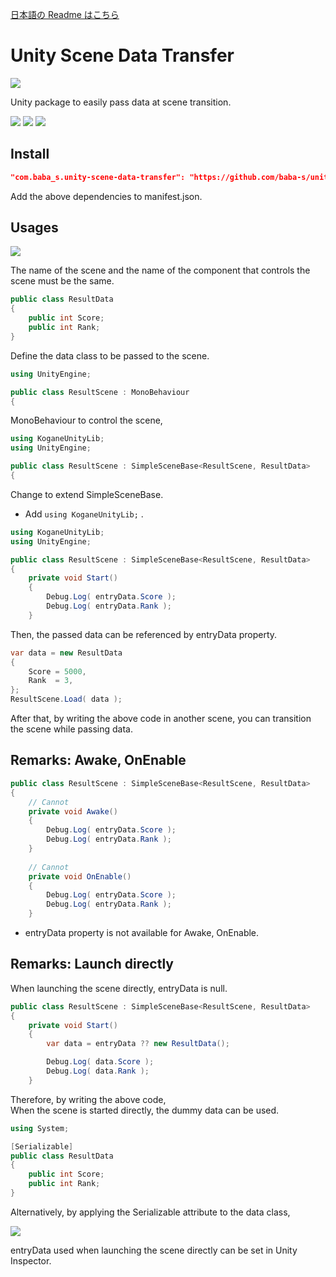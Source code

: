 [日本語の Readme はこちら](https://github.com/baba-s/unity-scene-data-transfer/blob/master/README_JP.md)  

# Unity Scene Data Transfer

![](https://cdn-ak.f.st-hatena.com/images/fotolife/b/baba_s/20200119/20200119140300.png)

Unity package to easily pass data at scene transition.  

![](https://img.shields.io/badge/Unity-2019.2%2B-red.svg)
![](https://img.shields.io/badge/.NET-4.x-orange.svg)
[![](https://img.shields.io/github/license/baba-s/unity-scene-data-transfer.svg)](https://github.com/baba-s/unity-scene-data-transfer/blob/master/LICENSE.md)

## Install

```json
"com.baba_s.unity-scene-data-transfer": "https://github.com/baba-s/unity-scene-data-transfer.git",
```

Add the above dependencies to manifest.json.  

## Usages

![](https://cdn-ak.f.st-hatena.com/images/fotolife/b/baba_s/20200119/20200119135440.png)

The name of the scene and the name of the component that controls the scene must be the same.  

```cs
public class ResultData
{
    public int Score;
    public int Rank;
}
```

Define the data class to be passed to the scene.  

```cs
using UnityEngine;

public class ResultScene : MonoBehaviour
{
```

MonoBehaviour to control the scene,   

```cs
using KoganeUnityLib;
using UnityEngine;

public class ResultScene : SimpleSceneBase<ResultScene, ResultData>
{
```

Change to extend SimpleSceneBase.  

- Add `using KoganeUnityLib;` .

```cs
using KoganeUnityLib;
using UnityEngine;

public class ResultScene : SimpleSceneBase<ResultScene, ResultData>
{
    private void Start()
    {
        Debug.Log( entryData.Score );
        Debug.Log( entryData.Rank );
    }
```

Then, the passed data can be referenced by entryData property.  

```cs
var data = new ResultData
{
    Score = 5000,
    Rank  = 3,
};
ResultScene.Load( data );
```

After that, by writing the above code in another scene, you can transition the scene while passing data.  

## Remarks: Awake, OnEnable

```cs
public class ResultScene : SimpleSceneBase<ResultScene, ResultData>
{
    // Cannot
    private void Awake()
    {
        Debug.Log( entryData.Score );
        Debug.Log( entryData.Rank );
    }
    
    // Cannot
    private void OnEnable()
    {
        Debug.Log( entryData.Score );
        Debug.Log( entryData.Rank );
    }
```

- entryData property is not available for Awake, OnEnable.  

## Remarks: Launch directly

When launching the scene directly, entryData is null.  

```cs
public class ResultScene : SimpleSceneBase<ResultScene, ResultData>
{
    private void Start()
    {
        var data = entryData ?? new ResultData();

        Debug.Log( data.Score );
        Debug.Log( data.Rank );
    }
```

Therefore, by writing the above code,  
When the scene is started directly, the dummy data can be used.  

```cs
using System;

[Serializable]
public class ResultData
{
    public int Score;
    public int Rank;
}
```

Alternatively, by applying the Serializable attribute to the data class,  

![](https://cdn-ak.f.st-hatena.com/images/fotolife/b/baba_s/20200119/20200119135443.png)

entryData used when launching the scene directly can be set in Unity Inspector.  